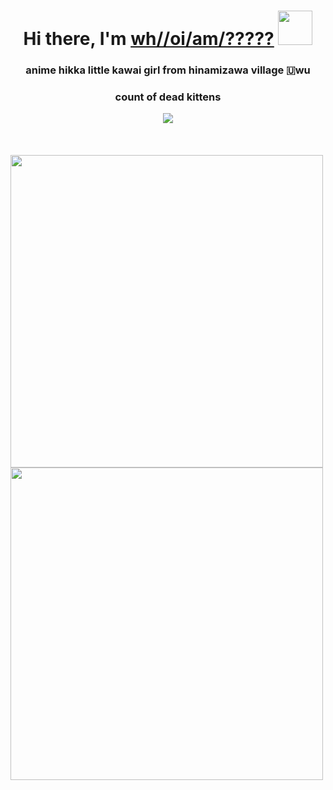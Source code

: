 <h1 align="center">Hi there, I'm <a href="https://vk.com/immortalpainhihihihi" target="_blank">wh//oi/am/?????</a> 
<img src="https://i.kym-cdn.com/photos/images/facebook/001/618/911/0c4.jpg_large" height="55"/></h1>
<h3 align="center">anime hikka little kawai girl from hinamizawa village 🇺wu</h3>
<div>
  <div align="center">
    <h3>count of dead kittens</h3>
    <img src="https://profile-counter.glitch.me/DRainEm0/count.svg"/>
  </div>
</div>
</h3>
<br clear="both"/>
<br clear="both"/>
<br clear="both"/>
<div>
  <img align="center" height="500" src="https://www.gifcen.com/wp-content/uploads/2022/05/shadow-the-hedgehog-gif-7.gif"/>
</div>
<div>
  <img align="left" height="500" src="https://tenor.com/ru/view/touhou-remilia-scarlet-memories-of-phantasm-remilia-wine-gif-20881116"/>
</div>


